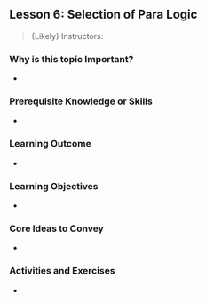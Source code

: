 ## Lesson 6: Selection of Para Logic

> {Likely} Instructors:

### Why is this topic Important?

-

### Prerequisite Knowledge or Skills

-

### Learning Outcome

-

### Learning Objectives

-

### Core Ideas to Convey

-

### Activities and Exercises

-
